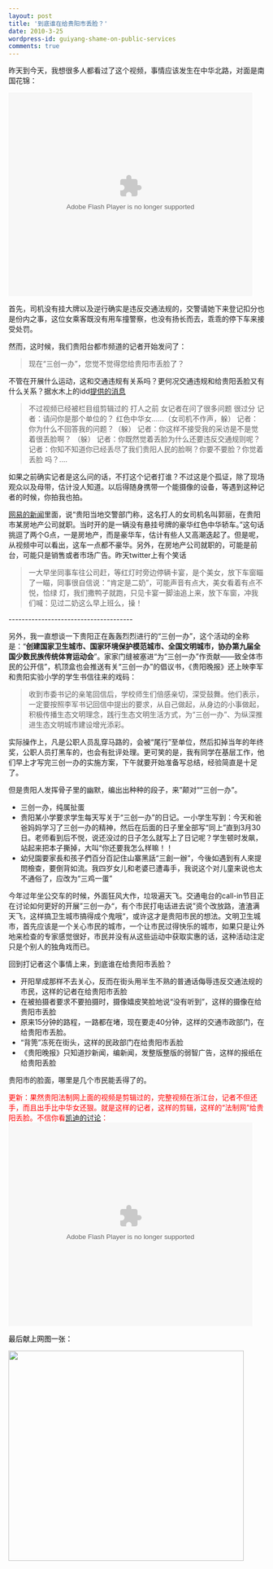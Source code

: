 ```yaml
---
layout: post
title: '到底谁在给贵阳市丢脸？'
date: 2010-3-25
wordpress-id: guiyang-shame-on-public-services
comments: true
---
```

昨天到今天，我想很多人都看过了这个视频，事情应该发生在中华北路，对面是南国花锦：

<object classid="clsid:d27cdb6e-ae6d-11cf-96b8-444553540000" width="480" height="400" codebase="http://download.macromedia.com/pub/shockwave/cabs/flash/swflash.cab#version=6,0,40,0"><param name="align" value="middle" /><param name="src" value="http://player.youku.com/player.php/sid/XMTYwMDYzNjUy/v.swf" /><param name="quality" value="high" /><embed type="application/x-shockwave-flash" width="480" height="400" src="http://player.youku.com/player.php/sid/XMTYwMDYzNjUy/v.swf" quality="high" align="middle"></embed></object>

首先，司机没有挂大牌以及逆行确实是违反交通法规的，交警请她下来登记扣分也是份内之事，这位女乘客既没有用车撞警察，也没有扬长而去，乖乖的停下车来接受处罚。

然而，这时候，我们贵阳台都市频道的记者开始发问了：
<blockquote>现在“三创一办”，您觉不觉得您给贵阳市丢脸了？</blockquote>
不管在开展什么运动，这和交通违规有关系吗？更何况交通违规和给贵阳丢脸又有什么关系？据水木上的idd<a href="http://www.newsmth.net/bbscon.php?bid=133&amp;id=4219531" target="_blank">提供的消息</a>
<blockquote>不过视频已经被栏目组剪辑过的
打人之前 女记者在问了很多问题 很过分
记者：请问你是那个单位的？  红色中华女......（女司机不作声，躲）
记者：你为什么不回答我的问题？（躲）
记者：你这样不接受我的采访是不是觉着很丢脸啊？ （躲）
记者：你既然觉着丢脸为什么还要违反交通规则呢？
记者：你知不知道你已经丢尽了我们贵阳人民的脸啊？你要不要脸？你觉着丢脸 吗？....</blockquote>
如果之前确实记者是这么问的话，不打这个记者打谁？不过这是个孤证，除了现场观众以及母带，估计没人知道。以后得随身携带一个能摄像的设备，等遇到这种记者的时候，你拍我也拍。

<a href="http://news.163.com/10/0324/04/62GUOMKM00011229.html" target="_blank">网易的新闻</a>里面，说“贵阳当地交警部门称，这名打人的女司机名叫郭丽，在贵阳市某房地产公司就职。当时开的是一辆没有悬挂号牌的豪华红色中华轿车。”这句话挑逗了两个G点，一是房地产，而是豪华车，估计有些人又高潮迭起了。但是呢，从视频中可以看出，这车一点都不豪华。另外，在房地产公司就职的，可能是前台，可能只是销售或者市场广告。昨天twitter上有个笑话
<blockquote>一大早坐同事车往公司赶，等红灯时旁边停辆卡宴，是个美女，放下车窗瞄了一瞄，同事很自信说：“肯定是二奶”，可能声音有点大，美女看着有点不悦，恰绿 灯，我们撒鸭子就跑，只见卡宴一脚油追上来，放下车窗，冲我们喊：见过二奶这么早上班么，操！</blockquote>
--------------------------------------

另外，我一直想谈一下贵阳正在轰轰烈烈进行的“三创一办”，这个活动的全称是：“<strong>创建国家卫生城市、国家环境保护模范城市、全国文明城市，协办第九届全国少数民族传统体育运动会</strong>”。家家门缝被塞进“为“三创一办”作贡献——致全体市民的公开信”，机顶盒也会推送有关“三创一办”的倡议书，《贵阳晚报》还上映李军和贵阳实验小学的学生书信往来的戏码：
<blockquote>收到市委书记的亲笔回信后，学校师生们倍感亲切，深受鼓舞。他们表示，一定要按照李军书记回信中提出的要求，从自己做起，从身边的小事做起，积极传播生态文明理念，践行生态文明生活方式，为“三创一办”、为纵深推进生态文明城市建设增光添彩。</blockquote>
实际操作上，凡是公职人员乱穿马路的，会被“尾行”至单位，然后扣掉当年的年终奖，公职人员打黑车的，也会有批评处理。更可笑的是，我有同学在基层工作，他们早上才写完三创一办的实施方案，下午就要开始准备写总结，经验简直是十足了。

但是贵阳人发挥骨子里的幽默，编出出种种的段子，来”颠对““三创一办”。
<ul>
	<li>三创一办，纯属扯蛋</li>
	<li>贵阳某小学要求学生每天写关于“三创一办”的日记。一小学生写到：今天和爸爸妈妈学习了三创一办的精神，然后在后面的日子里全部写“同上”直到3月30 日。老师看到后不悦，说还没过的日子怎么就写上了日记呢？学生顿时发飙，站起来把本子撕掉，大叫“你还要我怎么样嘛！！</li>
	<li><span class="status-body"><span class="status-content"><span class="entry-content">幼兒園要家長和孩子們百分百記住山寨黑話“三創一辦”，今後如遇到有人來提問檢查，要倒背如流。</span></span></span><span class="status-body"><span class="status-content"><span class="entry-content">我四岁女儿和老婆已遭毒手，我说这个对儿童来说也太不通俗了，应改为“三鸡一蛋”</span></span></span></li>
</ul>
<span class="status-body"><span class="status-content"><span class="entry-content">今年过年坐公交车的时候，外面狂风大作，垃圾遍天飞。交通电台的call-in节目正在讨论如何更好的开展”三创一办“，有个市民打电话进去说”资个改放路，渣渣满天飞，这样搞卫生城市搞得成个鬼哦“，或许这才是贵阳市民的想法。文明卫生城市，首先应该是一个关心市民的城市，一个让市民过得快乐的城市，如果只是让外地来检查的专家感觉很好，市民并没有从这些运动中获取实惠的话，这种活动注定只是个别人的独角戏而已。</span></span></span>

<span class="status-body"><span class="status-content"><span class="entry-content">回到打记者这个事情上来，到底谁在给贵阳市丢脸？</span></span></span>
<ul>
	<li><span class="status-body"><span class="status-content"><span class="entry-content">开阳旱成那样不去关心，反而在街头用半生不熟的普通话侮辱违反交通法规的市民，这样的记者在给贵阳市丢脸</span></span></span></li>
	<li><span class="status-body"><span class="status-content"><span class="entry-content">在被拍摄者要求不要拍摄时，摄像嬉皮笑脸地说“没有听到”，这样的摄像在给贵阳市丢脸</span></span></span></li>
	<li><span class="status-body"><span class="status-content"><span class="entry-content">原来15分钟的路程，一路都在堵，现在要走40分钟，这样的交通市政部门，在给贵阳市丢脸。
</span></span></span></li>
	<li><span class="status-body"><span class="status-content"><span class="entry-content">“背篼”冻死在街头，这样的民政部门在给贵阳市丢脸</span></span></span></li>
	<li><span class="status-body"><span class="status-content"><span class="entry-content">《贵阳晚报》只知道抄新闻，编新闻，发整版整版的弱智广告，这样的报纸在给贵阳丢脸</span></span></span></li>
</ul>
<span class="status-body"><span class="status-content"><span class="entry-content">贵阳市的脸面，哪里是几个市民能丢得了的。</span></span></span>

<span class="status-body"><span class="status-content"><span class="entry-content"><span style="color: #ff0000;">更新：果然贵阳法制网上面的视频是剪辑过的，完整视频在浙江台，记者不但还手，而且出手比中华女还狠。就是这样的记者，这样的剪辑，这样的“法制网”给贵阳丢脸。不信你看<a href="http://club.kdnet.net/newbbs/dispbbs.asp?boardid=1&amp;id=3320423" target="_blank">凯迪的讨论</a>：</span></span></span></span>
<object classid="clsid:d27cdb6e-ae6d-11cf-96b8-444553540000" width="480" height="400" codebase="http://download.macromedia.com/pub/shockwave/cabs/flash/swflash.cab#version=6,0,40,0"><param name="align" value="middle" /><param name="src" value="http://player.youku.com/player.php/sid/XMTYwMTgyMDM2/v.swf" /><param name="quality" value="high" /><embed type="application/x-shockwave-flash" width="480" height="400" src="http://player.youku.com/player.php/sid/XMTYwMTgyMDM2/v.swf" quality="high" align="middle"></embed></object>
<span class="status-body"><span class="status-content"><span class="entry-content"></span></span></span>

<span style="color: #000000;"><span class="status-body"><span class="status-content"><span class="entry-content">最后献上网图一张：</span></span></span></span>

<span class="status-body"><span class="status-content"><span class="entry-content"><span style="color: #ff0000;"><a href="http://laoyang.info/blog/wp-content/uploads/2010/03/large_phpgoyTl7.jpg"><img class="alignnone size-full wp-image-47316" title="large_phpgoyTl7" src="http://laoyang.info/blog/wp-content/uploads/2010/03/large_phpgoyTl7.jpg" alt="" width="463" height="413" /></a>
</span></span></span></span>
<div id="_mcePaste" style="position: absolute; left: -10000px; top: 917px; width: 1px; height: 1px; overflow: hidden;">收到市委书记的亲笔回信后，学校师生们倍感亲切，深受鼓舞。他们表示，一定要按照李军书记回信中提出的要求，从自己做起，从 身边的小事做起，积极传播生态文明理念，践行生态文明生活方式，为“三创一办”、为纵深推进生态文明城市建设增光添彩。</div>
